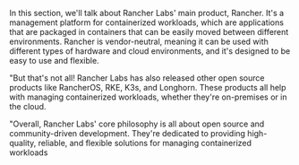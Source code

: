 In this section, we'll talk about Rancher Labs' main product, Rancher. It's a management platform for containerized workloads, which are applications that are packaged in containers that can be easily moved between different environments. Rancher is vendor-neutral, meaning it can be used with different types of hardware and cloud environments, and it's designed to be easy to use and flexible.

"But that's not all! Rancher Labs has also released other open source products like RancherOS, RKE, K3s, and Longhorn. These products all help with managing containerized workloads, whether they're on-premises or in the cloud.

"Overall, Rancher Labs' core philosophy is all about open source and community-driven development. They're dedicated to providing high-quality, reliable, and flexible solutions for managing containerized workloads
